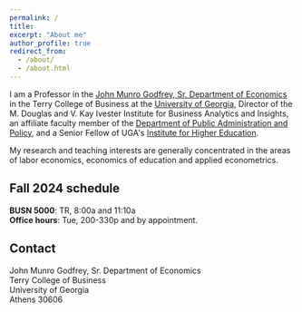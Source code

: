 ```yaml
---
permalink: /
title:
excerpt: "About me" 
author_profile: true
redirect_from: 
  - /about/
  - /about.html
---
```


I am a Professor in the [John Munro Godfrey, Sr. Department of Economics](https://www.terry.uga.edu/departments/economics/) in the Terry College of Business at the [University of Georgia](https://www.uga.edu/), Director of the M. Douglas and V. Kay Ivester Institute for Business Analytics and Insights, an affiliate faculty member of the [Department of Public Administration and Policy](https://spia.uga.edu/departments-centers/padp/), and a Senior Fellow of UGA's [Institute for Higher Education](https://ihe.uga.edu/).

My research and teaching interests are generally concentrated in the areas of labor economics, economics of education and applied econometrics.

## Fall 2024 schedule

**BUSN 5000**: TR, 8:00a and 11:10a\
**Office hours**: Tue, 200-330p and by appointment.

## Contact

John Munro Godfrey, Sr. Department of Economics\
Terry College of Business\
University of Georgia\
Athens 30606
